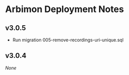 # Arbimon Deployment Notes

## v3.0.5

- Run migration 005-remove-recordings-uri-unique.sql

## v3.0.4

_None_
